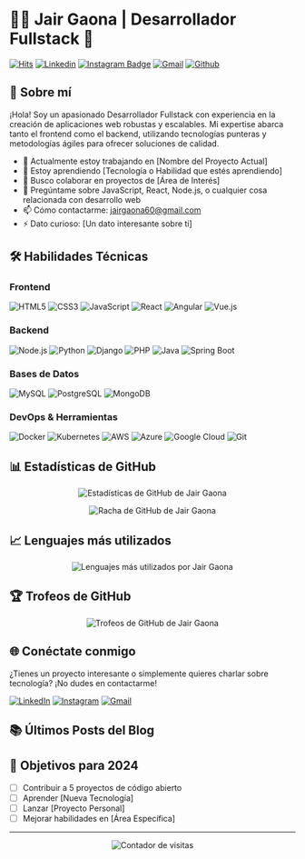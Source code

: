 # 👨‍💻 Jair Gaona | Desarrollador Fullstack 🚀

[![Hits](https://hits.seeyoufarm.com/api/count/incr/badge.svg?url=https%3A%2F%2Fgithub.com%2Fjair200008%2Fjair200008&count_bg=%2379C83D&title_bg=%23555555&icon=&icon_color=%23E7E7E7&title=Profile+Views&edge_flat=false)](https://hits.seeyoufarm.com)
[![Linkedin](https://img.shields.io/badge/-LinkedIn-blue?style=flat&logo=Linkedin&logoColor=white)](https://www.linkedin.com/in/jairgaona/)
[![Instagram Badge](https://img.shields.io/badge/-Instagram-purple?logo=instagram&logoColor=white&link=https://instagram.com/jairgaona_2000/)](https://www.instagram.com/jairgaona_2000)
[![Gmail](https://img.shields.io/badge/-Gmail-c14438?style=flat&logo=Gmail&logoColor=white)](mailto:jairgaona60@gmail.com)
[![Github](https://img.shields.io/github/followers/jair200008?label=Follow&style=social)](https://github.com/jair200008)

## 🌟 Sobre mí

¡Hola! Soy un apasionado Desarrollador Fullstack con experiencia en la creación de aplicaciones web robustas y escalables. Mi expertise abarca tanto el frontend como el backend, utilizando tecnologías punteras y metodologías ágiles para ofrecer soluciones de calidad.

- 🔭 Actualmente estoy trabajando en [Nombre del Proyecto Actual]
- 🌱 Estoy aprendiendo [Tecnología o Habilidad que estés aprendiendo]
- 👯 Busco colaborar en proyectos de [Área de Interés]
- 💬 Pregúntame sobre JavaScript, React, Node.js, o cualquier cosa relacionada con desarrollo web
- 📫 Cómo contactarme: jairgaona60@gmail.com
- ⚡ Dato curioso: [Un dato interesante sobre ti]

## 🛠️ Habilidades Técnicas

### Frontend
![HTML5](https://img.shields.io/badge/-HTML5-E34F26?style=flat-square&logo=html5&logoColor=white)
![CSS3](https://img.shields.io/badge/-CSS3-1572B6?style=flat-square&logo=css3)
![JavaScript](https://img.shields.io/badge/-JavaScript-F7DF1E?style=flat-square&logo=javascript&logoColor=black)
![React](https://img.shields.io/badge/-React-61DAFB?style=flat-square&logo=react&logoColor=black)
![Angular](https://img.shields.io/badge/-Angular-DD0031?style=flat-square&logo=angular)
![Vue.js](https://img.shields.io/badge/-Vue.js-4FC08D?style=flat-square&logo=vue.js&logoColor=white)

### Backend
![Node.js](https://img.shields.io/badge/-Node.js-339933?style=flat-square&logo=node.js&logoColor=white)
![Python](https://img.shields.io/badge/-Python-3776AB?style=flat-square&logo=python&logoColor=white)
![Django](https://img.shields.io/badge/-Django-092E20?style=flat-square&logo=django)
![PHP](https://img.shields.io/badge/-PHP-777BB4?style=flat-square&logo=php&logoColor=white)
![Java](https://img.shields.io/badge/-Java-007396?style=flat-square&logo=java)
![Spring Boot](https://img.shields.io/badge/-Spring%20Boot-6DB33F?style=flat-square&logo=spring&logoColor=white)

### Bases de Datos
![MySQL](https://img.shields.io/badge/-MySQL-4479A1?style=flat-square&logo=mysql&logoColor=white)
![PostgreSQL](https://img.shields.io/badge/-PostgreSQL-336791?style=flat-square&logo=postgresql)
![MongoDB](https://img.shields.io/badge/-MongoDB-47A248?style=flat-square&logo=mongodb&logoColor=white)

### DevOps & Herramientas
![Docker](https://img.shields.io/badge/-Docker-2496ED?style=flat-square&logo=docker&logoColor=white)
![Kubernetes](https://img.shields.io/badge/-Kubernetes-326CE5?style=flat-square&logo=kubernetes&logoColor=white)
![AWS](https://img.shields.io/badge/-AWS-232F3E?style=flat-square&logo=amazon-aws)
![Azure](https://img.shields.io/badge/-Azure-0089D6?style=flat-square&logo=microsoft-azure&logoColor=white)
![Google Cloud](https://img.shields.io/badge/-Google%20Cloud-4285F4?style=flat-square&logo=google-cloud&logoColor=white)
![Git](https://img.shields.io/badge/-Git-F05032?style=flat-square&logo=git&logoColor=white)

## 📊 Estadísticas de GitHub

<p align="center">
  <img src="https://github-readme-stats.vercel.app/api?username=jair200008&show_icons=true&theme=radical" alt="Estadísticas de GitHub de Jair Gaona"/>
</p>

<p align="center">
  <img src="https://github-readme-streak-stats.herokuapp.com/?user=jair200008&theme=radical" alt="Racha de GitHub de Jair Gaona"/>
</p>

## 📈 Lenguajes más utilizados

<p align="center">
  <img src="https://github-readme-stats.vercel.app/api/top-langs/?username=jair200008&layout=compact&theme=radical" alt="Lenguajes más utilizados por Jair Gaona"/>
</p>

## 🏆 Trofeos de GitHub

<p align="center">
  <img src="https://github-profile-trophy.vercel.app/?username=jair200008&theme=darkhub&column=7" alt="Trofeos de GitHub de Jair Gaona"/>
</p>

## 🌐 Conéctate conmigo

¿Tienes un proyecto interesante o simplemente quieres charlar sobre tecnología? ¡No dudes en contactarme!

[![LinkedIn](https://img.shields.io/badge/-LinkedIn-0077B5?style=for-the-badge&logo=linkedin&logoColor=white)](https://www.linkedin.com/in/jairgaona/)
[![Instagram](https://img.shields.io/badge/-Instagram-E4405F?style=for-the-badge&logo=instagram&logoColor=white)](https://www.instagram.com/jairgaona_2000)
[![Gmail](https://img.shields.io/badge/-Gmail-D14836?style=for-the-badge&logo=gmail&logoColor=white)](mailto:jairgaona60@gmail.com)

## 📚 Últimos Posts del Blog
<!-- BLOG-POST-LIST:START -->
<!-- BLOG-POST-LIST:END -->

## 🎯 Objetivos para 2024
- [ ] Contribuir a 5 proyectos de código abierto
- [ ] Aprender [Nueva Tecnología]
- [ ] Lanzar [Proyecto Personal]
- [ ] Mejorar habilidades en [Área Específica]

---

<p align="center">
  <img src="https://komarev.com/ghpvc/?username=jair200008&label=Visitas+al+perfil&color=brightgreen" alt="Contador de visitas"/>
</p>
